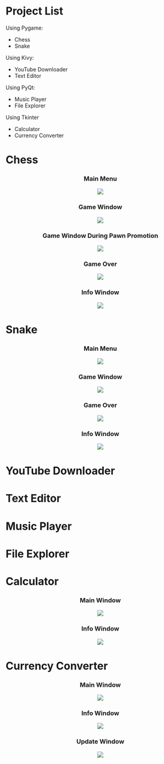 # Project List
Using Pygame:
  * Chess
  * Snake

Using Kivy:
  * YouTube Downloader
  * Text Editor

Using PyQt:
  * Music Player
  * File Explorer

Using Tkinter
  * Calculator
  * Currency Converter

# Chess
<h3 align="center">
  Main Menu
</h3>
<p align="center">
  <img src="chess/screenshots/main menu.png">
</p>
<h3 align="center">
  Game Window
</h3>
<p align="center">
  <img src="chess/screenshots/game window.png">
</p>
<h3 align="center">
  Game Window During Pawn Promotion
</h3>
<p align="center">
  <img src="chess/screenshots/game window pawn promotion.png">
</p>
<h3 align="center">
  Game Over
</h3>
<p align="center">
  <img src="chess/screenshots/game over.png">
</p>
<h3 align="center">
  Info Window
</h3>
<p align="center">
  <img src="chess/screenshots/info window.png">
</p>

# Snake
<h3 align="center">
  Main Menu
</h3>
<p align="center">
  <img src="snake/screenshots/main menu.png">
</p>
<h3 align="center">
  Game Window
</h3>
<p align="center">
  <img src="snake/screenshots/game window.png">
</p>
<h3 align="center">
  Game Over
</h3>
<p align="center">
  <img src="snake/screenshots/game over.png">
</p>
<h3 align="center">
  Info Window
</h3>
<p align="center">
  <img src="snake/screenshots/info window.png">
</p>

# YouTube Downloader

# Text Editor

# Music Player

# File Explorer

# Calculator
<h3 align="center">
  Main Window
</h3>
<p align="center">
  <img src="calculator/screenshots/main window.png">
</p>
<h3 align="center">
  Info Window
</h3>
<p align="center">
  <img src="calculator/screenshots/info window.png">
</p>

# Currency Converter
<h3 align="center">
  Main Window
</h3>
<p align="center">
  <img src="currency converter/screenshots/main window.png">
</p>
<h3 align="center">
  Info Window
</h3>
<p align="center">
  <img src="currency converter/screenshots/info window.png">
</p>
<h3 align="center">
  Update Window
</h3>
<p align="center">
  <img src="currency converter/screenshots/update window.png">
</p>
